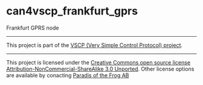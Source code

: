 # can4vscp_frankfurt_gprs
Frankfurt GPRS node

<hr>

This project is part of the <a href="http://www.vscp.org">VSCP (Very Simple Control Protocol) project</a>. 

<hr>

This project is licensed under the 
<a href="http://creativecommons.org/licenses/by-nc-sa/3.0/">Creative Commons open source license Attribution-NonCommercial-ShareAlike 3.0 Unported</a>. 
Other license options are available by conacting <a href="malto:info@grodansparadis.com">Paradis of the Frog AB</a>

